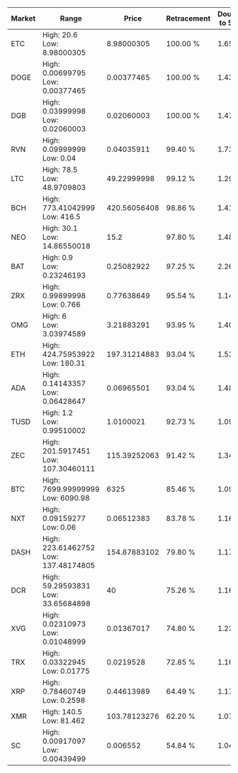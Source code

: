 | Market | Range | Price| Retracement | Doubles to 50% |
| --- | --- | --- | --- | --- |
| ETC | High: 20.6<br />Low: 8.98000305 | 8.98000305 | 100.00 % | 1.65 |
| DOGE | High: 0.00699795<br />Low: 0.00377465 | 0.00377465 | 100.00 % | 1.43 |
| DGB | High: 0.03999998<br />Low: 0.02060003 | 0.02060003 | 100.00 % | 1.47 |
| RVN | High: 0.09999999<br />Low: 0.04 | 0.04035911 | 99.40 % | 1.73 |
| LTC | High: 78.5<br />Low: 48.9709803 | 49.22999998 | 99.12 % | 1.29 |
| BCH | High: 773.41042999<br />Low: 416.5 | 420.56056408 | 98.86 % | 1.41 |
| NEO | High: 30.1<br />Low: 14.86550018 | 15.2 | 97.80 % | 1.48 |
| BAT | High: 0.9<br />Low: 0.23246193 | 0.25082922 | 97.25 % | 2.26 |
| ZRX | High: 0.99899998<br />Low: 0.766 | 0.77638649 | 95.54 % | 1.14 |
| OMG | High: 6<br />Low: 3.03974589 | 3.21883291 | 93.95 % | 1.40 |
| ETH | High: 424.75953922<br />Low: 180.31 | 197.31214883 | 93.04 % | 1.53 |
| ADA | High: 0.14143357<br />Low: 0.06428647 | 0.06965501 | 93.04 % | 1.48 |
| TUSD | High: 1.2<br />Low: 0.99510002 | 1.0100021 | 92.73 % | 1.09 |
| ZEC | High: 201.5917451<br />Low: 107.30460111 | 115.39252063 | 91.42 % | 1.34 |
| BTC | High: 7699.99999999<br />Low: 6090.98 | 6325 | 85.46 % | 1.09 |
| NXT | High: 0.09159277<br />Low: 0.06 | 0.06512383 | 83.78 % | 1.16 |
| DASH | High: 223.61462752<br />Low: 137.48174805 | 154.87883102 | 79.80 % | 1.17 |
| DCR | High: 59.29593831<br />Low: 33.65684898 | 40 | 75.26 % | 1.16 |
| XVG | High: 0.02310973<br />Low: 0.01048999 | 0.01367017 | 74.80 % | 1.23 |
| TRX | High: 0.03322945<br />Low: 0.01775 | 0.0219528 | 72.85 % | 1.16 |
| XRP | High: 0.78460749<br />Low: 0.2598 | 0.44613989 | 64.49 % | 1.17 |
| XMR | High: 140.5<br />Low: 81.462 | 103.78123276 | 62.20 % | 1.07 |
| SC | High: 0.00917097<br />Low: 0.00439499 | 0.006552 | 54.84 % | 1.04 |
